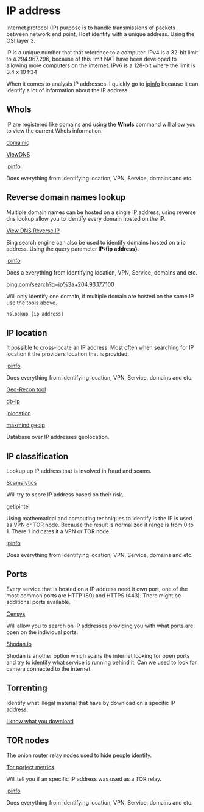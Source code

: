 # IP address

Internet protocol (IP) purpose is to handle transmissions of packets between network end point, Host identify with a unique address. Using the OSI layer 3.

IP is a unique number that that reference to a computer.
IPv4 is a 32-bit limit to 4.294.967.296, because of this limit NAT have been developed to allowing more computers on the internet.
IPv6 is a 128-bit where the limit is 3.4 x 10↑34

When it comes to analysis IP addresses. I quickly go to [ipinfo](https://ipinfo.io/) because it can identify a lot of information about the IP address.


## WhoIs

IP are registered like domains and using the **WhoIs** command will allow you to view the current WhoIs information.

[domainiq](https://www.domainiq.com/)

[ViewDNS](https://viewdns.info/whois/)

[ipinfo](https://ipinfo.io/)

Does everything from identifying location, VPN, Service, domains and etc.

## Reverse domain names lookup
Multiple domain names can be hosted on a single IP address, using reverse dns lookup allow you to identify every domain hosted on the IP.

[View DNS Reverse IP](https://viewdns.info/reverseip/)

Bing search engine can also be used to identify domains hosted on a ip address. Using the query parameter **IP:{ip address}**.

[ipinfo](https://ipinfo.io/)

Does a everything from identifying location, VPN, Service, domains and etc.

[bing.com/search?q=ip%3a+204.93.177.100](https://www.bing.com/search?q=ip%3a+204.93.177.100)

Will only identify one domain, if multiple domain are hosted on the same IP use the tools above. 

````cmd
nslookup {ip address}
````

## IP location
It possible to cross-locate an IP address.
Most often when searching for IP location it the providers location that is provided.

[ipinfo](https://ipinfo.io/)

Does everything from identifying location, VPN, Service, domains and etc.

[Geo-Recon tool](https://github.com/radioactivetobi/geo-recon)

[db-ip](https://db-ip.com/)

[iplocation](https://www.iplocation.net/)

[maxmind geoip](https://dev.maxmind.com/geoip/geolite2-free-geolocation-data?lang=en)

Database over IP addresses geolocation.

## IP classification

Lookup up IP address that is involved in fraud and scams.

[Scamalytics](https://scamalytics.com/ip)

Will try to score IP address based on their risk.

[getipintel](https://getipintel.net/)

Using mathematical and computing techniques to identify is the IP is used as VPN or TOR node. Because the result is normalized it range is from 0 to 1. There 1 indicates it a VPN or TOR node.

[ipinfo](https://ipinfo.io/)

Does everything from identifying location, VPN, Service, domains and etc.

## Ports

Every service that is hosted on a IP address need it own port, one of the most common ports are HTTP (80) and HTTPS (443). There might be additional ports available.

[Censys](https://search.censys.io/)

Will allow you to search on IP addresses providing you with what ports are open on the individual ports.

[Shodan.io](https://www.shodan.io/)

Shodan is another option which scans the internet looking for open ports and try to identify what service is running behind it. Can we used to look for camera connected to the internet.

## Torrenting

Identify what illegal material that have by download on a specific IP address.

[I know what you download](https://iknowwhatyoudownload.com/)


## TOR nodes

The onion router relay nodes used to hide people identify.

[Tor porject metrics](https://metrics.torproject.org/exonerator.html)

Will tell you if an specific IP address was used as a TOR relay.

[ipinfo](https://ipinfo.io/)

Does everything from identifying location, VPN, Service, domains and etc.